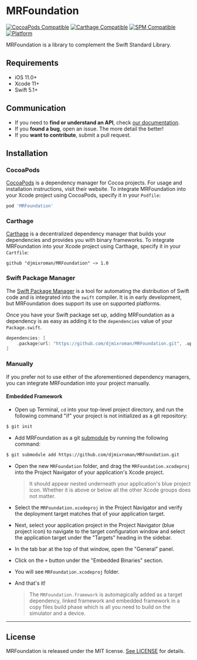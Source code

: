 # MRFoundation

[![CocoaPods Compatible](https://img.shields.io/cocoapods/v/MRFoundation.svg)](https://img.shields.io/cocoapods/v/MRFoundation.svg)
[![Carthage Compatible](https://img.shields.io/badge/Carthage-compatible-4BC51D.svg?style=flat)](https://github.com/Carthage/Carthage)
[![SPM Compatible](https://img.shields.io/badge/SPM-compatible-orange.svg?style=flat)](https://www.swift.org/package-manager/)
[![Platform](https://img.shields.io/cocoapods/p/MRFoundation.svg?style=flat)](http://cocoadocs.org/docsets/MRFoundation)

MRFoundation is a library to complement the Swift Standard Library.

## Requirements

- iOS 11.0+
- Xcode 11+
- Swift 5.1+

## Communication

- If you need to **find or understand an API**, check [our documentation](https://djmixroman.github.io/MRFoundation/).
- If you **found a bug**, open an issue. The more detail the better!
- If you **want to contribute**, submit a pull request.


## Installation

### CocoaPods

[CocoaPods](https://cocoapods.org) is a dependency manager for Cocoa projects. For usage and installation instructions, visit their website. To integrate MRFoundation into your Xcode project using CocoaPods, specify it in your `Podfile`:

```ruby
pod 'MRFoundation'
```

### Carthage

[Carthage](https://github.com/Carthage/Carthage) is a decentralized dependency manager that builds your dependencies and provides you with binary frameworks. To integrate MRFoundation into your Xcode project using Carthage, specify it in your `Cartfile`:

```ogdl
github "djmixroman/MRFoundation" ~> 1.0
```

### Swift Package Manager

The [Swift Package Manager](https://swift.org/package-manager/) is a tool for automating the distribution of Swift code and is integrated into the `swift` compiler. It is in early development, but MRFoundation does support its use on supported platforms.

Once you have your Swift package set up, adding MRFoundation as a dependency is as easy as adding it to the `dependencies` value of your `Package.swift`.

```swift
dependencies: [
    .package(url: "https://github.com/djmixroman/MRFoundation.git", .upToNextMajor(from: "1.0.0"))
]
```

### Manually

If you prefer not to use either of the aforementioned dependency managers, you can integrate MRFoundation into your project manually.

#### Embedded Framework

- Open up Terminal, `cd` into your top-level project directory, and run the following command "if" your project is not initialized as a git repository:

```bash
$ git init
```

- Add MRFoundation as a git [submodule](http://git-scm.com/docs/git-submodule) by running the following command:

```bash
$ git submodule add https://github.com/djmixroman/MRFoundation.git
```

- Open the new `MRFoundation` folder, and drag the `MRFoundation.xcodeproj` into the Project Navigator of your application's Xcode project.

    > It should appear nested underneath your application's blue project icon. Whether it is above or below all the other Xcode groups does not matter.

- Select the `MRFoundation.xcodeproj` in the Project Navigator and verify the deployment target matches that of your application target.
- Next, select your application project in the Project Navigator (blue project icon) to navigate to the target configuration window and select the application target under the "Targets" heading in the sidebar.
- In the tab bar at the top of that window, open the "General" panel.
- Click on the `+` button under the "Embedded Binaries" section.
- You will see `MRFoundation.xcodeproj` folder.

- And that's it!

  > The `MRFoundation.framework` is automagically added as a target dependency, linked framework and embedded framework in a copy files build phase which is all you need to build on the simulator and a device.

---

## License

MRFoundation is released under the MIT license. [See LICENSE](https://github.com/djmixroman/MRFoundation/blob/master/LICENSE.md) for details.
